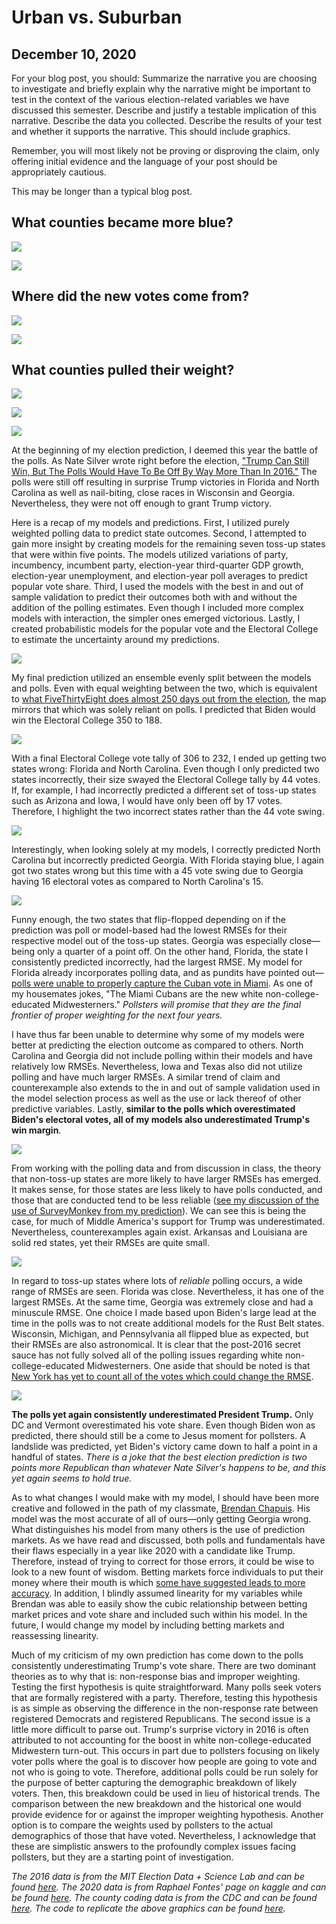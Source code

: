 # Urban vs. Suburban
## December 10, 2020

For your blog post, you should:
Summarize the narrative you are choosing to investigate and briefly explain why the narrative might be important to test in the context of the various election-related variables we have discussed this semester.
Describe and justify a testable implication of this narrative. 
Describe the data you collected.
Describe the results of your test and whether it supports the narrative. This should include graphics.  

Remember, you will most likely not be proving or disproving the claim, only offering initial evidence and the language of your post should be appropriately cautious.  

This may be longer than a typical blog post.  

## What counties became more blue?
![](../figures/michigan_delta.png)

![](../figures/georgia_delta.png)

## Where did the new votes come from?
![](../figures/michigan_new.png)

![](../figures/georgia_new.png)

## What counties pulled their weight?
![](../figures/michigan_pctnew.png)

![](../figures/georgia_pctnew.png)

![](../figures/ga_mi_tb.png)


At the beginning of my election prediction, I deemed this year the battle of the polls. As Nate Silver wrote right before the election, ["Trump Can Still Win, But The Polls Would Have To Be Off By Way More Than In 2016."](https://fivethirtyeight.com/features/trump-can-still-win-but-the-polls-would-have-to-be-off-by-way-more-than-in-2016/) The polls were still off resulting in surprise Trump victories in Florida and North Carolina as well as nail-biting, close races in Wisconsin and Georgia. Nevertheless, they were not off enough to grant Trump victory.

Here is a recap of my models and predictions. First, I utilized purely weighted polling data to predict state outcomes. Second, I attempted to gain more insight by creating models for the remaining seven toss-up states that were within five points. The models utilized variations of party, incumbency, incumbent party, election-year third-quarter GDP growth, election-year unemployment, and election-year poll averages to predict popular vote share. Third, I used the models with the best in and out of sample validation to predict their outcomes both with and without the addition of the polling estimates. Even though I included more complex models with interaction, the simpler ones emerged victorious. Lastly, I created probabilistic models for the popular vote and the Electoral College to estimate the uncertainty around my predictions.

![](../figures/eval_estimate_plot.png)

My final prediction utilized an ensemble evenly split between the models and polls. Even with equal weighting between the two, which is equivalent to [what FiveThirtyEight does almost 250 days out from the election](https://fivethirtyeight.com/features/how-fivethirtyeights-2020-presidential-forecast-works-and-whats-different-because-of-covid-19/), the map mirrors that which was solely reliant on polls. I predicted that Biden would win the Electoral College 350 to 188.

![](../figures/2020_actual_map.png)

With a final Electoral College vote tally of 306 to 232, I ended up getting two states wrong: Florida and North Carolina. Even though I only predicted two states incorrectly, their size swayed the Electoral College tally by 44 votes. If, for example, I had incorrectly predicted a different set of toss-up states such as Arizona and Iowa, I would have only been off by 17 votes. Therefore, I highlight the two incorrect states rather than the 44 vote swing.  

![](../figures/eval_models_plot.png)

Interestingly, when looking solely at my models, I correctly predicted North Carolina but incorrectly predicted Georgia. With Florida staying blue, I again got two states wrong but this time with a 45 vote swing due to Georgia having 16 electoral votes as compared to North Carolina's 15. 

![](../figures/swing_eval.png)

Funny enough, the two states that flip-flopped depending on if the prediction was poll or model-based had the lowest RMSEs for their respective model out of the toss-up states. Georgia was especially close—being only a quarter of a point off. On the other hand, Florida, the state I consistently predicted incorrectly, had the largest RMSE. My model for Florida already incorporates polling data, and as pundits have pointed out—[polls were unable to properly capture the Cuban vote in Miami](https://www.politico.com/news/2020/11/04/biden-miami-cubans-election-2020-433999). As one of my housemates jokes, "The Miami Cubans are the new white non-college-educated Midwesterners." *Pollsters will promise that they are the final frontier of proper weighting for the next four years.*

I have thus far been unable to determine why some of my models were better at predicting the election outcome as compared to others. North Carolina and Georgia did not include polling within their models and have relatively low RMSEs. Nevertheless, Iowa and Texas also did not utilize polling and have much larger RMSEs. A similar trend of claim and counterexample also extends to the in and out of sample validation used in the model selection process as well as the use or lack thereof of other predictive variables. Lastly, **similar to the polls which overestimated Biden's electoral votes, all of my models also underestimated Trump's win margin**.

![](../figures/2020_win_margins.png)

From working with the polling data and from discussion in class, the theory that non-toss-up states are more likely to have larger RMSEs has emerged. It makes sense, for those states are less likely to have polls conducted, and those that are conducted tend to be less reliable ([see my discussion of the use of SurveyMonkey from my prediction](https://samuellowry.github.io/gov1347_blog/posts/08-blog.html)). We can see this is being the case, for much of Middle America's support for Trump was underestimated. Nevertheless, counterexamples again exist. Arkansas and Louisiana are solid red states, yet their RMSEs are quite small.  

![](../figures/RMSE_win_margins.png)

In regard to toss-up states where lots of *reliable* polling occurs, a wide range of RMSEs are seen. Florida was close. Nevertheless, it has one of the largest RMSEs. At the same time, Georgia was extremely close and had a minuscule RMSE. One choice I made based upon Biden's large lead at the time in the polls was to not create additional models for the Rust Belt states. Wisconsin, Michigan, and Pennsylvania all flipped blue as expected, but their RMSEs are also astronomical. It is clear that the post-2016 secret sauce has not fully solved all of the polling issues regarding white non-college-educated Midwesterners. One aside that should be noted is that [New York has yet to count all of the votes which could change the RMSE](https://www.nbcnews.com/politics/2020-elections/new-york-results).

![](../figures/Trump_voteshare.png)

**The polls yet again consistently underestimated President Trump.** Only DC and Vermont overestimated his vote share. Even though Biden won as predicted, there should still be a come to Jesus moment for pollsters. A landslide was predicted, yet Biden's victory came down to half a point in a handful of states. *There is a joke that the best election prediction is two points more Republican than whatever Nate Silver's happens to be, and this yet again seems to hold true.*

As to what changes I would make with my model, I should have been more creative and followed in the path of my classmate, [Brendan Chapuis](https://bchaps1999.github.io/2020_election_analytics/posts/final_prediction.html). His model was the most accurate of all of ours—only getting Georgia wrong. What distinguishes his model from many others is the use of prediction markets. As we have read and discussed, both polls and fundamentals have their flaws especially in a year like 2020 with a candidate like Trump. Therefore, instead of trying to correct for those errors, it could be wise to look to a new fount of wisdom. Betting markets force individuals to put their money where their mouth is which [some have suggested leads to more accuracy](https://www.forbes.com/sites/jimrossi/2020/10/29/election-odds-is-political-betting-more-accurate-than-polling/?sh=73facb3969f8). In addition, I blindly assumed linearity for my variables while Brendan was able to easily show the cubic relationship between betting market prices and vote share and included such within his model. In the future, I would change my model by including betting markets and reassessing linearity. 

Much of my criticism of my own prediction has come down to the polls consistently underestimating Trump's vote share. There are two dominant theories as to why that is: non-response bias and improper weighting. Testing the first hypothesis is quite straightforward. Many polls seek voters that are formally registered with a party. Therefore, testing this hypothesis is as simple as observing the difference in the non-response rate between registered Democrats and registered Republicans. The second issue is a little more difficult to parse out. Trump's surprise victory in 2016 is often attributed to not accounting for the boost in white non-college-educated Midwestern turn-out. This occurs in part due to pollsters focusing on likely voter polls where the goal is to discover how people are going to vote and not who is going to vote. Therefore, additional polls could be run solely for the purpose of better capturing the demographic breakdown of likely voters. Then, this breakdown could be used in lieu of historical trends. The comparison between the new breakdown and the historical one would provide evidence for or against the improper weighting hypothesis. Another option is to compare the weights used by pollsters to the actual demographics of those that have voted. Nevertheless, I acknowledge that these are simplistic answers to the profoundly complex issues facing pollsters, but they are a starting point of investigation.

*The 2016 data is from the MIT Election Data + Science Lab and can be found [here](https://dataverse.harvard.edu/file.xhtml?persistentId=doi:10.7910/DVN/VOQCHQ/HEIJCQ&version=6.0). The 2020 data is from Raphael Fontes' page on kaggle and can be found [here](https://www.kaggle.com/unanimad/us-election-2020?select=president_county_candidate.csv). The county coding data is from the CDC and can be found [here](https://www.cdc.gov/nchs/data_access/urban_rural.htm). The code to replicate the above graphics can be found [here](https://github.com/SamuelLowry/gov1347_blog/blob/master/scripts/10-blog.R).*